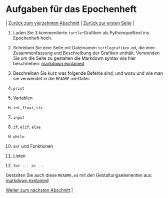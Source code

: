 # Aufgaben für das Epochenheft

| [Zurück zum vierzehnten Abschnitt](14Forschleifen.md) | [Zurück zur ersten Seite](README.md) |

1. Laden Sie 3 kommentierte `turtle`-Grafiken als Pythonquelltext ins Epochenheft hoch.
2. Schreiben Sie eine Seite mit Dateinamen `turtlegrafiken.md`, die eine Zusammenfassung und Beschreibung der Grafiken enthält. Verwenden Sie um die Seite zu gestalten die Markdown syntax wie hier beschrieben: [markdown explained](https://docs.gitlab.com/ce/user/markdown.html)
3. Beschreiben Sie kurz was folgende Befehle sind, und wozu und wie man sie verwendet in die `README.md`-Datei:
    
  1. `print`
  1. Variablen
  1. `int`, `float`, `str`
  2. `input`
  3. `if`, `elif`, `else`
  4. `while`
  5. `def` und Funktionen
  5. Listen
  6. `for ... in ...`

Gestalten Sie auch diese `README.md` mit den Gestaltungselementen aus: [markdown explained](https://docs.gitlab.com/ce/user/markdown.html)

[Weiter zum nächsten Abschnitt](15AufgabenEpochenheft.md) |
